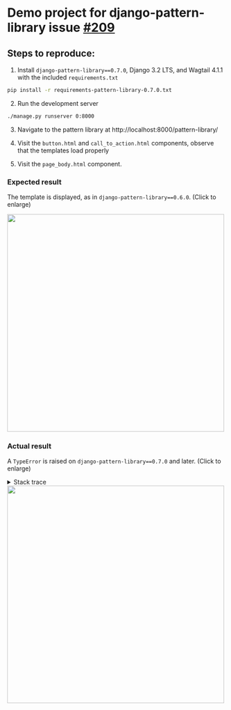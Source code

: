 # Demo project for django-pattern-library issue [#209](https://github.com/torchbox/django-pattern-library/issues/209)

## Steps to reproduce:

1. Install `django-pattern-library==0.7.0`, Django 3.2 LTS, and Wagtail 4.1.1 with the included `requirements.txt`

```bash
pip install -r requirements-pattern-library-0.7.0.txt
```

2. Run the development server

```bash
./manage.py runserver 0:8000
```

3. Navigate to the pattern library at http://localhost:8000/pattern-library/

4. Visit the `button.html` and `call_to_action.html` components, observe that the templates load properly

5. Visit the `page_body.html` component.


### Expected result

The template is displayed, as in `django-pattern-library==0.6.0`. (Click to enlarge)

<img src="https://user-images.githubusercontent.com/6130147/207022164-64c5168b-1d41-4a96-88de-7a2c39176efb.png" width="500" />


### Actual result

A `TypeError` is raised on `django-pattern-library==0.7.0` and later.  (Click to enlarge)

<details>
  <summary>Stack trace</summary>

```python
[12/Dec/2022 10:17:37] "GET /pattern-library/pattern/patterns/components/page_body.html HTTP/1.1" 200 5764
Internal Server Error: /pattern-library/render-pattern/patterns/components/page_body.html
Traceback (most recent call last):
  File "/Users/joshua/dev/b-ggs/django-pattern-library-issue-209/venv/lib/python3.9/site-packages/django/core/handlers/exception.py", line 47, in inner
    response = get_response(request)
  File "/Users/joshua/dev/b-ggs/django-pattern-library-issue-209/venv/lib/python3.9/site-packages/django/core/handlers/base.py", line 181, in _get_response
    response = wrapped_callback(request, *callback_args, **callback_kwargs)
  File "/Users/joshua/dev/b-ggs/django-pattern-library-issue-209/venv/lib/python3.9/site-packages/django/views/generic/base.py", line 70, in view
    return self.dispatch(request, *args, **kwargs)
  File "/Users/joshua/dev/b-ggs/django-pattern-library-issue-209/venv/lib/python3.9/site-packages/django/views/generic/base.py", line 98, in dispatch
    return handler(request, *args, **kwargs)
  File "/Users/joshua/dev/b-ggs/django-pattern-library-issue-209/venv/lib/python3.9/site-packages/django/utils/decorators.py", line 43, in _wrapper
    return bound_method(*args, **kwargs)
  File "/Users/joshua/dev/b-ggs/django-pattern-library-issue-209/venv/lib/python3.9/site-packages/django/views/decorators/clickjacking.py", line 33, in wrapped_view
    resp = view_func(*args, **kwargs)
  File "/Users/joshua/dev/b-ggs/django-pattern-library-issue-209/venv/lib/python3.9/site-packages/pattern_library/views.py", line 95, in get
    rendered_pattern = render_pattern(request, pattern_template_name)
  File "/Users/joshua/dev/b-ggs/django-pattern-library-issue-209/venv/lib/python3.9/site-packages/pattern_library/utils.py", line 227, in render_pattern
    return render_to_string(template_name, request=request, context=context)
  File "/Users/joshua/dev/b-ggs/django-pattern-library-issue-209/venv/lib/python3.9/site-packages/django/template/loader.py", line 62, in render_to_string
    return template.render(context, request)
  File "/Users/joshua/dev/b-ggs/django-pattern-library-issue-209/venv/lib/python3.9/site-packages/django/template/backends/django.py", line 61, in render
    return self.template.render(context)
  File "/Users/joshua/dev/b-ggs/django-pattern-library-issue-209/venv/lib/python3.9/site-packages/django/template/base.py", line 170, in render
    return self._render(context)
  File "/Users/joshua/dev/b-ggs/django-pattern-library-issue-209/venv/lib/python3.9/site-packages/django/template/base.py", line 162, in _render
    return self.nodelist.render(context)
  File "/Users/joshua/dev/b-ggs/django-pattern-library-issue-209/venv/lib/python3.9/site-packages/django/template/base.py", line 938, in render
    bit = node.render_annotated(context)
  File "/Users/joshua/dev/b-ggs/django-pattern-library-issue-209/venv/lib/python3.9/site-packages/django/template/base.py", line 905, in render_annotated
    return self.render(context)
  File "/Users/joshua/dev/b-ggs/django-pattern-library-issue-209/venv/lib/python3.9/site-packages/pattern_library/loader_tags.py", line 82, in render
    output = super().render(context)
  File "/Users/joshua/dev/b-ggs/django-pattern-library-issue-209/venv/lib/python3.9/site-packages/django/template/loader_tags.py", line 195, in render
    return template.render(context)
  File "/Users/joshua/dev/b-ggs/django-pattern-library-issue-209/venv/lib/python3.9/site-packages/django/template/base.py", line 172, in render
    return self._render(context)
  File "/Users/joshua/dev/b-ggs/django-pattern-library-issue-209/venv/lib/python3.9/site-packages/django/template/base.py", line 162, in _render
    return self.nodelist.render(context)
  File "/Users/joshua/dev/b-ggs/django-pattern-library-issue-209/venv/lib/python3.9/site-packages/django/template/base.py", line 938, in render
    bit = node.render_annotated(context)
  File "/Users/joshua/dev/b-ggs/django-pattern-library-issue-209/venv/lib/python3.9/site-packages/django/template/base.py", line 905, in render_annotated
    return self.render(context)
  File "/Users/joshua/dev/b-ggs/django-pattern-library-issue-209/venv/lib/python3.9/site-packages/django/template/defaulttags.py", line 221, in render
    return mark_safe(''.join(nodelist))
TypeError: sequence item 1: expected str instance, NoneType found
```

</details>

<img src="https://user-images.githubusercontent.com/6130147/207022353-905d4b19-cd77-424e-885b-efd9d26bf372.png" width="500" />
